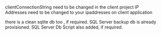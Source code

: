 clientConnectionString need to be changed in the client project
IP Addresses need to be changed to your ipaddresses on client application

there is a clean sqlite db too , if required.
SQL Server backup db is already provisioned.
SQL Server Db Script also added, if required.
